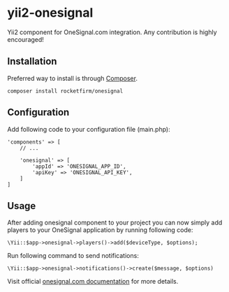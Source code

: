 # yii2-onesignal
Yii2 component for OneSignal.com integration. Any contribution is highly encouraged!

## Installation

Preferred way to install is through [Composer](https://getcomposer.org/doc/00-intro.md#installation-linux-unix-osx).

```
composer install rocketfirm/onesignal
```

## Configuration

Add following code to your configuration file (main.php):

```
'components' => [
	// ...

	'onesignal' => [
		'appId' => 'ONESIGNAL_APP_ID',
		'apiKey' => 'ONESIGNAL_API_KEY',
	]
]
```

## Usage

After adding onesignal component to your project you can now simply add players to your OneSignal application by running following code:
```
\Yii::$app->onesignal->players()->add($deviceType, $options);
```

Run following command to send notifications:
```
\Yii::$app->onesignal->notifications()->create($message, $options)
```

Visit official [onesignal.com documentation](https://documentation.onesignal.com/) for more details.
